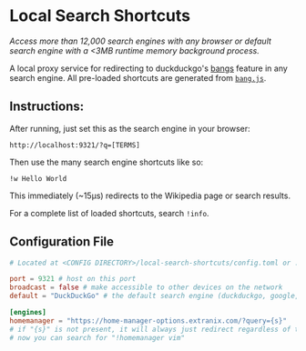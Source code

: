 # Local Search Shortcuts

*Access more than 12,000 search engines with any browser or default search engine with a <3MB runtime memory background process.*

A local proxy service for redirecting to duckduckgo's [bangs](https://duckduckgo.com/bangs) feature in any search engine. All pre-loaded shortcuts are generated from [`bang.js`](https://duckduckgo.com/bang.js).

## Instructions:

After running, just set this as the search engine in your browser:
```
http://localhost:9321/?q=[TERMS]
```

Then use the many search engine shortcuts like so:
```
!w Hello World
```

This immediately (~15μs) redirects to the Wikipedia page or search results.

For a complete list of loaded shortcuts, search `!info`.

## Configuration File

```toml
# Located at <CONFIG DIRECTORY>/local-search-shortcuts/config.toml or ./local-search-shortcuts.toml

port = 9321 # host on this port
broadcast = false # make accessible to other devices on the network
default = "DuckDuckGo" # the default search engine (duckduckgo, google, bing, etc.)

[engines]
homemanager = "https://home-manager-options.extranix.com/?query={s}"
# if "{s}" is not present, it will always just redirect regardless of the search terms
# now you can search for "!homemanager vim"
```
